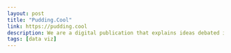```yaml
---
layout: post
title: "Pudding.Cool"
link: https://pudding.cool
description: We are a digital publication that explains ideas debated in culture with visual essays.
tags: [data viz]
---
```

